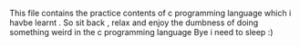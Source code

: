 This file contains the practice contents of c programming language which i havbe learnt . 
So sit back , relax and enjoy the dumbness of doing something weird in the c programming language
Bye i need to sleep :)
